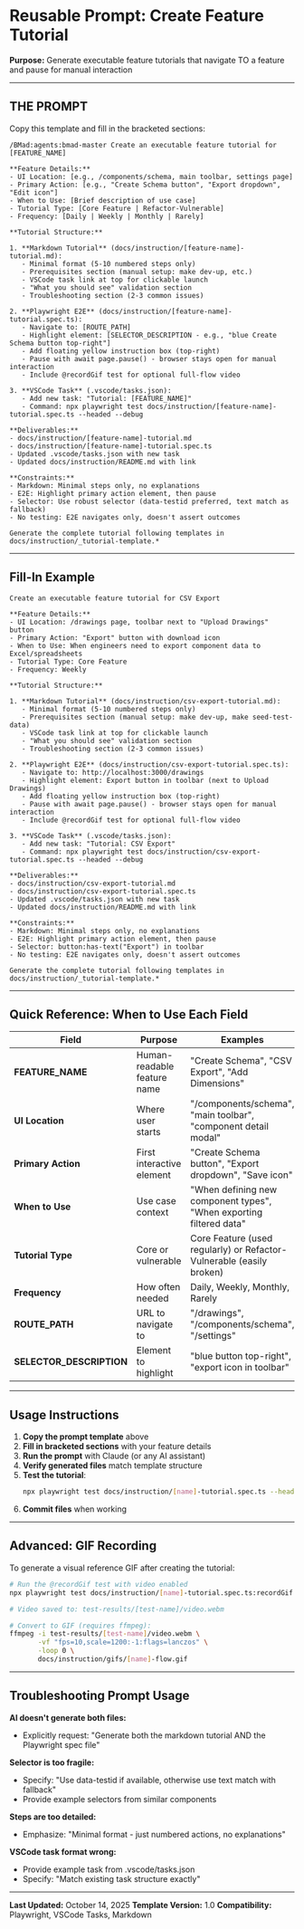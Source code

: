 # Reusable Prompt: Create Feature Tutorial

**Purpose:** Generate executable feature tutorials that navigate TO a feature and pause for manual interaction

---

## THE PROMPT

Copy this template and fill in the bracketed sections:

```
/BMad:agents:bmad-master Create an executable feature tutorial for [FEATURE_NAME]

**Feature Details:**
- UI Location: [e.g., /components/schema, main toolbar, settings page]
- Primary Action: [e.g., "Create Schema button", "Export dropdown", "Edit icon"]
- When to Use: [Brief description of use case]
- Tutorial Type: [Core Feature | Refactor-Vulnerable]
- Frequency: [Daily | Weekly | Monthly | Rarely]

**Tutorial Structure:**

1. **Markdown Tutorial** (docs/instruction/[feature-name]-tutorial.md):
   - Minimal format (5-10 numbered steps only)
   - Prerequisites section (manual setup: make dev-up, etc.)
   - VSCode task link at top for clickable launch
   - "What you should see" validation section
   - Troubleshooting section (2-3 common issues)

2. **Playwright E2E** (docs/instruction/[feature-name]-tutorial.spec.ts):
   - Navigate to: [ROUTE_PATH]
   - Highlight element: [SELECTOR_DESCRIPTION - e.g., "blue Create Schema button top-right"]
   - Add floating yellow instruction box (top-right)
   - Pause with await page.pause() - browser stays open for manual interaction
   - Include @recordGif test for optional full-flow video

3. **VSCode Task** (.vscode/tasks.json):
   - Add new task: "Tutorial: [FEATURE_NAME]"
   - Command: npx playwright test docs/instruction/[feature-name]-tutorial.spec.ts --headed --debug

**Deliverables:**
- docs/instruction/[feature-name]-tutorial.md
- docs/instruction/[feature-name]-tutorial.spec.ts
- Updated .vscode/tasks.json with new task
- Updated docs/instruction/README.md with link

**Constraints:**
- Markdown: Minimal steps only, no explanations
- E2E: Highlight primary action element, then pause
- Selector: Use robust selector (data-testid preferred, text match as fallback)
- No testing: E2E navigates only, doesn't assert outcomes

Generate the complete tutorial following templates in docs/instruction/_tutorial-template.*
```

---

## Fill-In Example

```
Create an executable feature tutorial for CSV Export

**Feature Details:**
- UI Location: /drawings page, toolbar next to "Upload Drawings" button
- Primary Action: "Export" button with download icon
- When to Use: When engineers need to export component data to Excel/spreadsheets
- Tutorial Type: Core Feature
- Frequency: Weekly

**Tutorial Structure:**

1. **Markdown Tutorial** (docs/instruction/csv-export-tutorial.md):
   - Minimal format (5-10 numbered steps only)
   - Prerequisites section (manual setup: make dev-up, make seed-test-data)
   - VSCode task link at top for clickable launch
   - "What you should see" validation section
   - Troubleshooting section (2-3 common issues)

2. **Playwright E2E** (docs/instruction/csv-export-tutorial.spec.ts):
   - Navigate to: http://localhost:3000/drawings
   - Highlight element: Export button in toolbar (next to Upload Drawings)
   - Add floating yellow instruction box (top-right)
   - Pause with await page.pause() - browser stays open for manual interaction
   - Include @recordGif test for optional full-flow video

3. **VSCode Task** (.vscode/tasks.json):
   - Add new task: "Tutorial: CSV Export"
   - Command: npx playwright test docs/instruction/csv-export-tutorial.spec.ts --headed --debug

**Deliverables:**
- docs/instruction/csv-export-tutorial.md
- docs/instruction/csv-export-tutorial.spec.ts
- Updated .vscode/tasks.json with new task
- Updated docs/instruction/README.md with link

**Constraints:**
- Markdown: Minimal steps only, no explanations
- E2E: Highlight primary action element, then pause
- Selector: button:has-text("Export") in toolbar
- No testing: E2E navigates only, doesn't assert outcomes

Generate the complete tutorial following templates in docs/instruction/_tutorial-template.*
```

---

## Quick Reference: When to Use Each Field

| Field | Purpose | Examples |
|-------|---------|----------|
| **FEATURE_NAME** | Human-readable feature name | "Create Schema", "CSV Export", "Add Dimensions" |
| **UI Location** | Where user starts | "/components/schema", "main toolbar", "component detail modal" |
| **Primary Action** | First interactive element | "Create Schema button", "Export dropdown", "Save icon" |
| **When to Use** | Use case context | "When defining new component types", "When exporting filtered data" |
| **Tutorial Type** | Core or vulnerable | Core Feature (used regularly) or Refactor-Vulnerable (easily broken) |
| **Frequency** | How often needed | Daily, Weekly, Monthly, Rarely |
| **ROUTE_PATH** | URL to navigate to | "/drawings", "/components/schema", "/settings" |
| **SELECTOR_DESCRIPTION** | Element to highlight | "blue button top-right", "export icon in toolbar" |

---

## Usage Instructions

1. **Copy the prompt template** above
2. **Fill in bracketed sections** with your feature details
3. **Run the prompt** with Claude (or any AI assistant)
4. **Verify generated files** match template structure
5. **Test the tutorial**:
   ```bash
   npx playwright test docs/instruction/[name]-tutorial.spec.ts --headed --debug
   ```
6. **Commit files** when working

---

## Advanced: GIF Recording

To generate a visual reference GIF after creating the tutorial:

```bash
# Run the @recordGif test with video enabled
npx playwright test docs/instruction/[name]-tutorial.spec.ts:recordGif --headed --video=on

# Video saved to: test-results/[test-name]/video.webm

# Convert to GIF (requires ffmpeg):
ffmpeg -i test-results/[test-name]/video.webm \
       -vf "fps=10,scale=1200:-1:flags=lanczos" \
       -loop 0 \
       docs/instruction/gifs/[name]-flow.gif
```

---

## Troubleshooting Prompt Usage

**AI doesn't generate both files:**
- Explicitly request: "Generate both the markdown tutorial AND the Playwright spec file"

**Selector is too fragile:**
- Specify: "Use data-testid if available, otherwise use text match with fallback"
- Provide example selectors from similar components

**Steps are too detailed:**
- Emphasize: "Minimal format - just numbered actions, no explanations"

**VSCode task format wrong:**
- Provide example task from .vscode/tasks.json
- Specify: "Match existing task structure exactly"

---

**Last Updated:** October 14, 2025
**Template Version:** 1.0
**Compatibility:** Playwright, VSCode Tasks, Markdown
